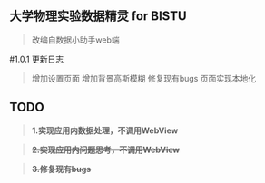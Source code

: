 ## 大学物理实验数据精灵 for BISTU

> 改编自数据小助手web端

#1.0.1 更新日志
>增加设置页面
>增加背景高斯模糊
>修复现有bugs
>页面实现本地化

## TODO
> **1.实现应用内数据处理，不调用WebView**

> **~~2.实现应用内问题思考，不调用WebView~~**

> **~~3.修复现有bugs~~**
